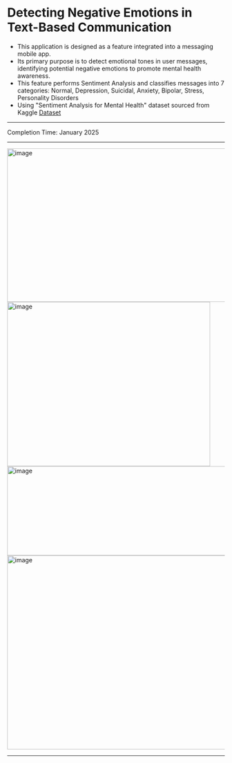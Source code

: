 
# Detecting Negative Emotions in Text-Based Communication

- This application is designed as a feature integrated into a messaging mobile app. 
- Its primary purpose is to detect emotional tones in user messages, identifying potential negative emotions to promote mental health awareness. 
- This feature performs Sentiment Analysis and classifies messages into 7 categories: Normal, Depression, Suicidal, Anxiety, 
Bipolar, Stress, Personality Disorders
- Using "Sentiment Analysis for Mental Health" dataset sourced from Kaggle [Dataset](https://www.kaggle.com/datasets/suchintikasarkar/sentiment-analysis-for-mental-health)

---

Completion Time: January 2025

---

<img width="668" height="356" alt="image" src="https://github.com/user-attachments/assets/889e31b0-b41f-4540-8980-0628d1352513" />

<img width="470" height="381" alt="image" src="https://github.com/user-attachments/assets/37392a88-9317-408b-be36-85dd9b342de3" />

<img width="677" height="207" alt="image" src="https://github.com/user-attachments/assets/99947aa2-dba3-4356-8dc7-3b3bee1be37b" />

<img width="964" height="450" alt="image" src="https://github.com/user-attachments/assets/b2836981-3f7c-4e2d-b354-0207a7f21ca2" />

---






